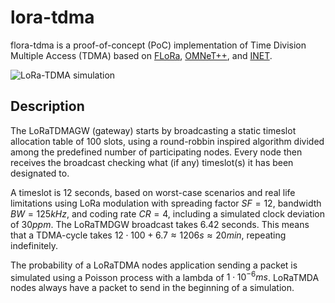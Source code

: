 # lora-tdma
flora-tdma is a proof-of-concept (PoC) implementation of Time Division Multiple Access (TDMA) based on [FLoRa](https://github.com/florasim/flora), [OMNeT++](https://omnetpp.org/), and [INET](https://inet.omnetpp.org/).

![LoRa-TDMA simulation](lora-tdma.gif)

## Description
The LoRaTDMAGW (gateway) starts by broadcasting a static timeslot allocation table of 100 slots, using a round-robbin inspired algorithm divided among the predefined number of participating nodes. Every node then receives the broadcast checking what (if any) timeslot(s) it has been designated to.

A timeslot is 12 seconds, based on worst-case scenarios and real life limitations using LoRa modulation with spreading factor $SF = 12$, bandwidth $BW = 125 kHz$, and coding rate $CR = 4$, including a simulated clock deviation of $30ppm$. The LoRaTMDGW broadcast takes 6.42 seconds. This means that a TDMA-cycle takes $12 \cdot 100+6.7 ≈ 1206s ≈ 20 min$, repeating indefinitely.

The probability of a LoRaTDMA nodes application sending a packet is simulated using a Poisson process with a lambda of $1 \cdot 10^{-6}ms$. LoRaTMDA nodes always have a packet to send in the beginning of a simulation.